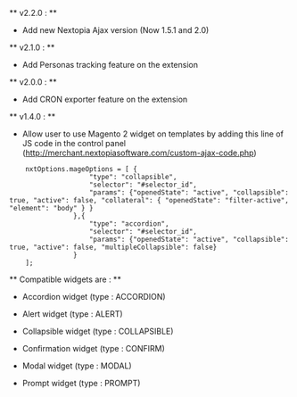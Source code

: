 **
v2.2.0 :
**

* Add new Nextopia Ajax version (Now 1.5.1 and 2.0)

**
v2.1.0 :
**

* Add Personas tracking feature on the extension 

**
v2.0.0 :
**

* Add CRON exporter feature on the extension 

**
v1.4.0 :
**

* Allow user to use Magento 2 widget on templates by adding this line of JS code in the control panel 
(http://merchant.nextopiasoftware.com/custom-ajax-code.php)

```
    nxtOptions.mageOptions = [ {
                    "type": "collapsible",
                    "selector": "#selector_id",
                    "params": {"openedState": "active", "collapsible": true, "active": false, "collateral": { "openedState": "filter-active", "element": "body" } }
                },{
                    "type": "accordion",
                    "selector": "#selector_id",
                    "params": {"openedState": "active", "collapsible": true, "active": false, "multipleCollapsible": false}
                }
    ];

```

**
Compatible widgets are :
**

* Accordion widget (type : ACCORDION)

* Alert widget (type : ALERT)

* Collapsible widget (type : COLLAPSIBLE)

* Confirmation widget (type : CONFIRM)

* Modal widget (type : MODAL)

* Prompt widget (type : PROMPT)


